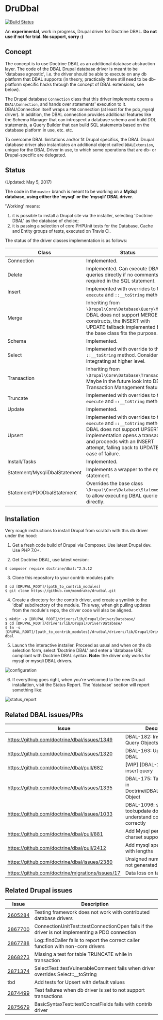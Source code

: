 # DruDbal

[![Build Status](https://travis-ci.org/mondrake/drudbal.svg?branch=master)](https://travis-ci.org/mondrake/drudbal)

An __experimental__, work in progress, Drupal driver for Doctrine DBAL. __Do not use if not for trial. No support, sorry :)__

## Concept
The concept is to use Doctrine DBAL as an additional database abstraction layer. The code of the DBAL Drupal database driver is meant
to be 'database agnostic', i.e. the driver should be able to execute on any db platform that DBAL supports (in theory, practically
there still need to be db-platform specific hacks through the concept of DBAL extensions, see below).

The Drupal database ```Connection``` class that this driver implements opens a ```DBAL\Connection```, and hands over
statements' execution to it. DBAL\Connection itself wraps a ```PDO``` connection (at least for the pdo_mysql driver). In addition,
the DBAL connection provides additional features like the Schema Manager that can introspect a database schema and build
DDL statements, a Query Builder that can build SQL statements based on the database platform in use, etc. etc.

To overcome DBAL limitations and/or fit Drupal specifics, the DBAL Drupal database driver also instantiates an additional object
called ```DBALExtension```, unique for the DBAL Driver in use, to which some operations that are db- or Drupal-specific are
delegated.

## Status
(Updated: May 5, 2017)

The code in the ```master``` branch is meant to be working on a __MySql database, using either the 'mysql' or the 'mysqli' DBAL driver__.

'Working' means:
1. it is possible to install a Drupal site via the installer, selecting 'Doctrine DBAL' as the database of choice;
2. it is passing a selection of core PHPUnit tests for the Database, Cache and Entity groups of tests, executed on Travis CI.

The status of the driver classes implementation is as follows:

Class                         | Status        |
------------------------------|---------------|
Connection                    | Implemented. |
Delete                        | Implemented. Can execute DBAL queries directly if no comments are required in the SQL statement.  |
Insert                        | Implemented with overrides to the ```execute``` and ```::__toString``` methods. |
Merge                         | Inheriting from ```\Drupal\Core\Database\Query\Merge```. DBAL does not support MERGE constructs, the INSERT with UPDATE fallback implemented by the base class fits the purpose. |
Schema                        | Implemented. |
Select                        | Implemented with override to the ```::__toString``` method. Consider integrating at higher level. |
Transaction                   | Inheriting from ```\Drupal\Core\Database\Transaction```. Maybe in the future look into DBAL Transaction Management features. |
Truncate                      | Implemented with overrides to the ```execute``` and ```::__toString``` methods. |
Update                        | Implemented. |
Upsert                        | Implemented with overrides to the ```execute``` and ```::__toString``` methods. DBAL does not support UPSERT, so implementation opens a transaction and proceeds with an INSERT attempt, falling back to UPDATE in case of failure. |
Install/Tasks	                | Implemented. |
Statement/MysqliDbalStatement	| Implements a wrapper to the _mysqli_ statement. |
Statement/PDODbalStatement  	| Overrides the base class ```\Drupal\Core\Database\Statement```, to allow executing DBAL queries directly. |

## Installation

Very rough instructions to install Drupal from scratch with this db driver under the hood:

1. Get a fresh code build of Drupal via Composer. Use latest Drupal dev. Use PHP 7.0+.

2. Get Doctrine DBAL, use latest version:
```
$ composer require doctrine/dbal:^2.5.12
```

3. Clone this repository to your contrib modules path:
```
$ cd [DRUPAL_ROOT]/[path_to_contrib_modules]
$ git clone https://github.com/mondrake/drudbal.git
```

4. Create a directory for the contrib driver, and create a symlink to the 'dbal' subdirectory of the module. This way, when git pulling updates from the module's repo, the driver code will also be aligned.
```
$ mkdir -p [DRUPAL_ROOT]/drivers/lib/Drupal/Driver/Database/
$ cd [DRUPAL_ROOT]/drivers/lib/Drupal/Driver/Database/
$ ln -s [DRUPAL_ROOT]/[path_to_contrib_modules]/drudbal/drivers/lib/Drupal/Driver/Database/dbal dbal
```

5. Launch the interactive installer. Proceed as usual and when on the db selection form, select 'Doctrine DBAL'
and enter a 'database URL' compliant with Doctrine DBAL syntax. __Note:__ the driver only works for mysql or mysqli DBAL drivers.

![configuration](https://cloud.githubusercontent.com/assets/1174864/24586418/7f86feb4-17a0-11e7-820f-eb1483dad07f.png)

6. If everything goes right, when you're welcomed to the new Drupal installation, visit the Status Report. The 'database'
section will report something like:

![status_report](https://cloud.githubusercontent.com/assets/1174864/24586319/d294c5f8-179d-11e7-8cb7-884522124e8c.png)

## Related DBAL issues/PRs
Issue | Description   |
------|---------------|
https://github.com/doctrine/dbal/issues/1349 | DBAL-182: Insert and Merge Query Objects |
https://github.com/doctrine/dbal/issues/1320 | DBAL-163: Upsert support in DBAL |
https://github.com/doctrine/dbal/pull/682    | [WIP] [DBAL-218] Add bulk insert query |
https://github.com/doctrine/dbal/issues/1335 | DBAL-175: Table comments in Doctrine\DBAL\Schema\Table Object |
https://github.com/doctrine/dbal/issues/1033 | DBAL-1096: schema-tool:update does not understand columnDefinition correctly |
https://github.com/doctrine/dbal/pull/881    | Add Mysql per-column charset support |
https://github.com/doctrine/dbal/pull/2412   | Add mysql specific indexes with lengths |
https://github.com/doctrine/dbal/issues/2380 | Unsigned numeric columns not generated correctly |
https://github.com/doctrine/migrations/issues/17 | Data loss on table renaming. |

## Related Drupal issues
Issue | Description   |
------|---------------|
[2605284](https://www.drupal.org/node/2605284) | Testing framework does not work with contributed database drivers |
[2867700](https://www.drupal.org/node/2867700) | ConnectionUnitTest::testConnectionOpen fails if the driver is not implementing a PDO connection |
[2867788](https://www.drupal.org/node/2867788) | Log::findCaller fails to report the correct caller function with non-core drivers |
[2868273](https://www.drupal.org/node/2868273) | Missing a test for table TRUNCATE while in transaction |
[2871374](https://www.drupal.org/node/2871374) | SelectTest::testVulnerableComment fails when driver overrides Select::\_\_toString |
tbd | Add tests for Upsert with default values |
[2874499](https://www.drupal.org/node/2874499) | Test failures when db driver is set to not support transactions |
[2875679](https://www.drupal.org/node/2875679) | BasicSyntaxTest::testConcatFields fails with contrib driver |
